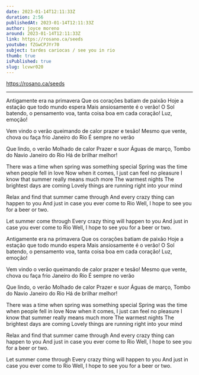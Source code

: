 ```yaml
---
date: 2023-01-14T12:11:33Z
duration: 2:56
publishedAt: 2023-01-14T12:11:33Z
author: joyce moreno
around: 2023-01-14T12:11:33Z
link: https://rosano.ca/seeds
youtube: fZGwCPJYr70
subject: tardes cariocas / see you in rio
thumb: true
isPublished: true
slug: lcvwr020
---
```

https://rosano.ca/seeds

---

Antigamente era na primavera
Que os corações batiam de paixão
Hoje a estação que todo mundo espera
Mais ansiosamente é o verão!
O Sol batendo, o pensamento voa, tanta coisa boa em cada coração!
Luz, emoção!

Vem vindo o verão
queimando de calor prazer e tesão!
Mesmo que vente, chova ou faça frio
Janeiro do Rio
É sempre no verão

Que lindo, o verão
Molhado de calor
Prazer e suor
Águas de março, Tombo do Navio
Janeiro do Rio
Há de brilhar melhor!

There was a time when spring was something special
Spring was the time when people fell in love
Now when it comes, I just can feel no pleasure
I know that summer really means much more
The warmest nights
The brightest days are coming
Lovely things are running right into your mind

Relax and find that summer came through
And every crazy thing can happen to you
And just in case you ever come to Rio
Well, I hope to see you 
for a beer or two.

Let summer come through
Every crazy thing will happen to you
And just in case you ever come to Rio
Well, I hope to see you 
for a beer or two.

Antigamente era na primavera
Que os corações batiam de paixão
Hoje a estação que todo mundo espera
Mais ansiosamente é o verão!
O Sol batendo, o pensamento voa, tanta coisa boa em cada coração!
Luz, emoção!

Vem vindo o verão
queimando de calor prazer e tesão!
Mesmo que vente, chova ou faça frio
Janeiro do Rio
É sempre no verão

Que lindo, o verão
Molhado de calor
Prazer e suor
Águas de março, Tombo do Navio
Janeiro do Rio
Há de brilhar melhor!

There was a time when spring was something special
Spring was the time when people fell in love
Now when it comes, I just can feel no pleasure
I know that summer really means much more
The warmest nights
The brightest days are coming
Lovely things are running right into your mind

Relax and find that summer came through
And every crazy thing can happen to you
And just in case you ever come to Rio
Well, I hope to see you 
for a beer or two.

Let summer come through
Every crazy thing will happen to you
And just in case you ever come to Rio
Well, I hope to see you 
for a beer or two.
